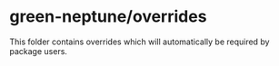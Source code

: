 # green-neptune/overrides

This folder contains overrides which will automatically be required by package users.
